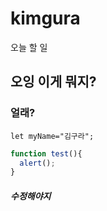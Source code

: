 # kimgura
오늘 할 일
## 오잉 이게 뭐지?
### 얼래?
`let myName="김구라";`

```javascript
function test(){
  alert();
}
```
##### 수정해야지
